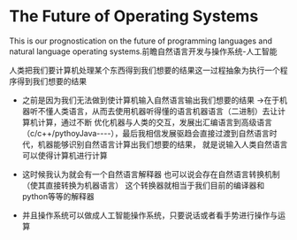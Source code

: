 # The Future of Operating Systems
This is our prognostication on the future of programming languages and natural language operating systems.前瞻自然语言开发与操作系统-人工智能

人类把我们要计算机处理某个东西得到我们想要的结果这一过程抽象为执行一个程序得到我们想要的结果

- 之前是因为我们无法做到使计算机输入自然语言输出我们想要的结果 ->在于机器听不懂人类语言，从而去使用机器听得懂的语言机器语言（二进制）去让计算机计算，通过不断
优化机器与人类的交互，发展出汇编语言到高级语言（c/c++/pythoyJava----），最后我相信发展驱趋会直接过渡到自然语言时代，机器能够识别自然语言计算出我们想要的结果，
就是说输入人类自然语言可以使得计算机进行计算 

- 这时候我认为就会有一个自然语言解释器
也可以说会存在自然语言转换机制（使其直接转换为机器语言）
这个转换器就相当于我们目前的编译器和python等等的解释器

- 并且操作系统可以做成人工智能操作系统，只要说话或者看手势进行操作与运算


